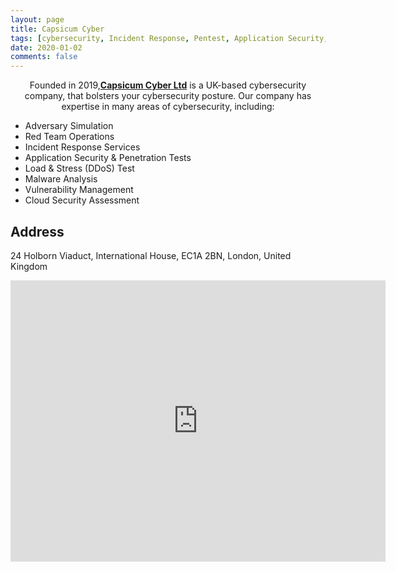 ```yaml
---
layout: page
title: Capsicum Cyber
tags: [cybersecurity, Incident Response, Pentest, Application Security, Malware Analysis, Vulnerability, Cloud Security Assessment ]
date: 2020-01-02
comments: false
---
```


<center>Founded in 2019,<a href="https://capsicumcyber.co.uk"><b>Capsicum Cyber Ltd</b></a> is a UK-based cybersecurity company, that bolsters your cybersecurity posture. Our company has expertise in many areas of cybersecurity, including:</center>

* Adversary Simulation
* Red Team Operations
* Incident Response Services
* Application Security & Penetration Tests
* Load & Stress (DDoS) Test
* Malware Analysis
* Vulnerability Management
* Cloud Security Assessment



## Address

24 Holborn Viaduct, International House, EC1A 2BN, London, United Kingdom
<center>
<iframe src="https://www.google.com/maps/embed?pb=!1m18!1m12!1m3!1d2482.789810370568!2d-0.10688148382299656!3d51.517072067816216!2m3!1f0!2f0!3f0!3m2!1i1024!2i768!4f13.1!3m3!1m2!1s0x48761b5291db39d1%3A0xf85e98c3b10d6d3b!2sHolborn%20Viaduct%2C%20Holborn%2C%20London%20EC1A%202BN!5e0!3m2!1sen!2suk!4v1583194419715!5m2!1sen!2suk" width="600" height="450" frameborder="0" style="border:0;" allowfullscreen=""></iframe></center>
